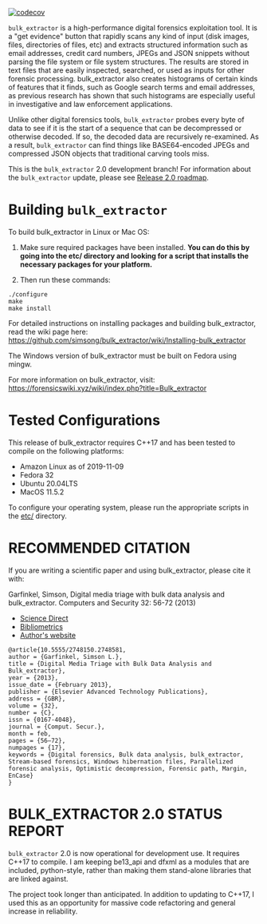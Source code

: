 [![codecov](https://codecov.io/gh/simsong/bulk_extractor/branch/main/graph/badge.svg?token=3w691sdgLu)](https://codecov.io/gh/simsong/bulk_extractor)

`bulk_extractor` is a high-performance digital forensics exploitation tool.
It is a "get evidence" button that rapidly 
scans any kind of input (disk images, files, directories of files, etc) 
and extracts structured information such as email addresses, credit card numbers,
JPEGs and JSON snippets without parsing the file
system or file system structures. The results are stored in text files that are easily 
inspected, searched, or used as inputs for other forensic processing. bulk_extractor also creates
histograms of certain kinds of features that it finds, such as Google search terms and email addresses, 
as previous research has shown that such histograms are especially useful in investigative and law enforcement applications.

Unlike other digital forensics tools, `bulk_extractor` probes every byte of data to see if it is the start of a 
sequence that can be decompressed or otherwise decoded. If so, the
decoded data are recursively re-examined. As a result, `bulk_extractor` can find things like BASE64-encoded JPEGs and
compressed JSON objects that traditional carving tools miss.

This is the `bulk_extractor` 2.0 development branch!  For information
about the `bulk_extractor` update, please see [Release 2.0 roadmap](https://github.com/simsong/bulk_extractor/blob/main/doc/ROADMAP_2.0.md).

Building `bulk_extractor`
=========================
To build bulk_extractor in Linux or Mac OS:

1. Make sure required packages have been installed. **You can do this by going into the etc/ directory and looking for a script that installs the necessary packages for your platform.**

2. Then run these commands:

```
./configure
make
make install
```

For detailed instructions on installing packages and building bulk_extractor, read the wiki page here:
https://github.com/simsong/bulk_extractor/wiki/Installing-bulk_extractor

The Windows version of bulk_extractor must be built on Fedora using mingw.

For more information on bulk_extractor, visit: https://forensicswiki.xyz/wiki/index.php?title=Bulk_extractor


Tested Configurations
=====================
This release of bulk_extractor requires C++17 and has been tested to compile on the following platforms:

* Amazon Linux as of 2019-11-09
* Fedora 32
* Ubuntu 20.04LTS
* MacOS 11.5.2

To configure your operating system, please run the appropriate scripts in the [etc/](/etc) directory.


RECOMMENDED CITATION
====================
If you are writing a scientific paper and using bulk_extractor, please cite it with:

Garfinkel, Simson, Digital media triage with bulk data analysis and bulk_extractor. Computers and Security 32: 56-72 (2013)
* [Science Direct](https://www.sciencedirect.com/science/article/pii/S0167404812001472)
* [Bibliometrics](https://plu.mx/plum/a/?doi=10.1016/j.cose.2012.09.011&theme=plum-sciencedirect-theme&hideUsage=true)
* [Author's website](https://simson.net/clips/academic/2013.COSE.bulk_extractor.pdf)
```
@article{10.5555/2748150.2748581,
author = {Garfinkel, Simson L.},
title = {Digital Media Triage with Bulk Data Analysis and Bulk_extractor},
year = {2013},
issue_date = {February 2013},
publisher = {Elsevier Advanced Technology Publications},
address = {GBR},
volume = {32},
number = {C},
issn = {0167-4048},
journal = {Comput. Secur.},
month = feb,
pages = {56–72},
numpages = {17},
keywords = {Digital forensics, Bulk data analysis, bulk_extractor, Stream-based forensics, Windows hibernation files, Parallelized forensic analysis, Optimistic decompression, Forensic path, Margin, EnCase}
}
```

BULK_EXTRACTOR 2.0 STATUS REPORT
================================
`bulk_extractor` 2.0 is now operational for development use. It
requires C++17 to compile. I am keeping be13_api and dfxml as a modules that are included, python-style, rather than making them stand-alone libraries that are linked against.

The project took longer than anticipated. In addition to updating to
C++17, I used this as an opportunity for massive code refactoring and
general increase in reliability.
